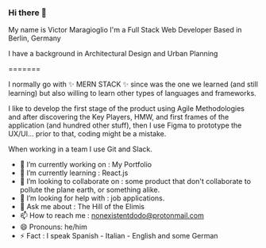 ### Hi there 👋
My name is Victor Maragioglio
I'm a Full Stack Web Developer
Based in Berlin, Germany


I have a background in Architectural Design and Urban Planning

=======

>>>>>>> 

I normally go with ✨ MERN STACK ✨ since was the one we learned (and still learning) but also willing to learn other types of languages and frameworks.

I like to develop the first stage of the product using Agile Methodologies and after discovering the Key Players, HMW, and first frames of the application (and hundred other stuff), then I use Figma to prototype the UX/UI... prior to that, coding might be a mistake.

When working in a team I use Git and Slack.


- 🔭 I’m currently working on : My Portfolio
- 🌱 I’m currently learning : React.js
- 👯 I’m looking to collaborate on : some product that don't collaborate to pollute the plane earth, or something alike.
- 🤔 I’m looking for help with : job applications.
- 💬 Ask me about : The Hill of the Elimis
- 📫 How to reach me : nonexistentdodo@protonmail.com
- 😄 Pronouns: he/him
- ⚡ Fact : I speak Spanish - Italian - English and some German

<!--
**nonexistentdodo/nonexistentdodo** is a ✨ _special_ ✨ repository because its `README.md` (this file) appears on your GitHub profile.

Here are some ideas to get you started:

- 🔭 I’m currently working on ...
- 🌱 I’m currently learning ...
- 👯 I’m looking to collaborate on ...
- 🤔 I’m looking for help with ...
- 💬 Ask me about ...
- 📫 How to reach me: ...
- 😄 Pronouns: ...
- ⚡ Fun fact: ...
-->
